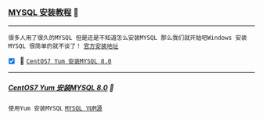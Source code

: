 ### [MYSQL 安装教程](#top) <b id="top"></b> :maple_leaf:

----
`很多人用了很久的MYSQL 但是还是不知道怎么安装MYSQL 那么我们就开始吧Windows 安装MYSQL 很简单的就不谈了！` [`官方安装地址`](https://dev.mysql.com/doc/refman/8.0/en/installing.html)

- [x] :maple_leaf: [`CentOS7 Yum 安装MYSQL 8.0`](#notice)

------
##### [CentOS7 Yum 安装MYSQL 8.0](#top)  :maple_leaf: <b id="notice"></b> 
`使用Yum 安装MYSQL` [`MYSQL YUM源`](https://dev.mysql.com/downloads/repo/yum/)
